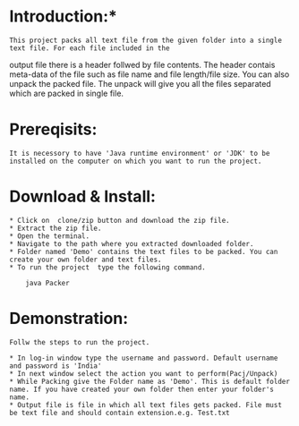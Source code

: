 
# Introduction:*
    This project packs all text file from the given folder into a single text file. For each file included in the 
output file there is a header follwed by file contents. The header contais meta-data of the file such as file name
and file length/file size.  You can also unpack the packed file. The unpack will give you all the files separated 
which are packed in single file.

# Prereqisits:
    It is necessory to have 'Java runtime environment' or 'JDK' to be installed on the computer on which you want to run the project.
# Download & Install:
    * Click on  clone/zip button and download the zip file. 
    * Extract the zip file.
    * Open the terminal.
    * Navigate to the path where you extracted downloaded folder.
    * Folder named 'Demo' contains the text files to be packed. You can create your own folder and text files.
    * To run the project  type the following command. 

        java Packer

# Demonstration:
    Follw the steps to run the project.

    * In log-in window type the username and password. Default username and password is 'India'
    * In next window select the action you want to perform(Pacj/Unpack)
    * While Packing give the Folder name as 'Demo'. This is default folder name. If you have created your own folder then enter your folder's name. 
    * Output file is file in which all text files gets packed. File must be text file and should contain extension.e.g. Test.txt

